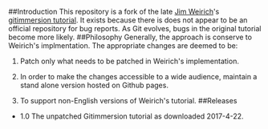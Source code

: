 ##Introduction
This repository is a fork of the late [Jim Weirich](https://en.wikipedia.org/wiki/Jim_Weirich)'s [gitimmersion tutorial](http://gitimmersion.com/index.html). It exists because there is does not appear to be an official repository for bug reports. As Git evolves, bugs in the original tutorial become more likely.
##Philosophy
Generally, the approach is conserve to Weirich's implmentation. The appropriate changes are deemed to be: 

1. Patch only what needs to be patched in Weirich's implementation. 

2. In order to make the changes accessible to a wide audience, maintain a stand alone version hosted on Github pages.

3. To support non-English versions of Weirich's tutorial.
##Releases
+ 1.0 The unpatched Gitimmersion tutorial as downloaded 2017-4-22.
